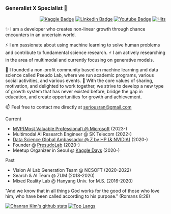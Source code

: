 ### Generalist X Specialist 🦄

<div align=right>

[![Kaggle Badge](https://img.shields.io/badge/-Kaggle-41C8FF?style=flat-square&logo=Kaggle&logoColor=white&link=https://www.kaggle.com/seriousran)](https://www.kaggle.com/seriousran)
[![Linkedin Badge](https://img.shields.io/badge/-LinkedIn-blue?style=flat-square&logo=Linkedin&logoColor=white&link=https://www.linkedin.com/in/chanran-kim/)](https://www.linkedin.com/in/chanran-kim/) 
[![Youtube Badge](https://img.shields.io/badge/-Youtube-red?style=flat-square&logo=Youtube&logoColor=white&link=https://www.youtube.com/channel/UCWnc2XGGO9EqNcuXP-FVsuw)](https://www.youtube.com/channel/UCWnc2XGGO9EqNcuXP-FVsuw) 
[![Hits](https://hits.seeyoufarm.com/api/count/incr/badge.svg?url=https%3A%2F%2Fgithub.com%2Fseriousran&count_bg=%2379C83D&title_bg=%23555555&icon=&icon_color=%23E7E7E7&title=hits&edge_flat=false)](https://hits.seeyoufarm.com)

</div>

✨ I am a developer who creates non-linear growth through chance encounters in an uncertain world.

⚡ I am passionate about using machine learning to solve human problems and contribute to fundamental science research. 
⚡ I am actively researching in the area of multimodal and currently focusing on generative models. 

🌱 I founded a non-profit community based on machine learning and data science called Pseudo Lab, where we run academic programs, various social activities, and various events. 
🔭 With the core values of sharing, motivation, and delighted to work together, we strive to develop a new type of growth system that has never existed before, bridge the gap in education, and create opportunities for growth and achievement.

📫 Feel free to contact me directly at seriousran@gmail.com

Current
- [MVP(Most Valuable Professional) @ Microsoft](https://mvp.microsoft.com/en-US/PublicProfile/5005260?fullName=Chanran%20Kim) (2023-)
- Multimodal AI Research Engineer @ SK Telecom (2022-)
- [Data Science Global Ambassador @ Z by HP (& NVIDIA)](http://datascience-pro.hp.com/us/en/our-ambassadors/chanran-kim.html) (2020-)
- Founder @ [PresudoLab](https://pseudo-lab.com/) (2020-)
- Meetup Organizer in Seoul @ [Kaggle Days](https://kaggledays.com/) (2020-)

Past
- Vision AI Lab Generation Team @ NCSOFT (2020-2022)
- Search & AI Team @ ZUM (2018-2020)
- Mixed Reality Lab @ Hanyang Univ. for M.S. (2016-2020)

"And we know that in all things God works for the good of those who love him, who have been called according to his purpose." (Romans 8:28)

[![Chanran Kim's github stats](https://github-readme-stats.vercel.app/api?username=seriousran&show_icons=true&count_private=true)](https://github.com/anuraghazra/github-readme-stats) [![Top Langs](https://github-readme-stats.vercel.app/api/top-langs/?username=seriousran&layout=compact&hide=jupyter%20notebook,HTML)](https://github.com/anuraghazra/github-readme-stats)

<!--
**seriousran/seriousran** is a ✨ _special_ ✨ repository because its `README.md` (this file) appears on your GitHub profile.

Here are some ideas to get you started:

- 🔭 I’m currently working on ...
- 🌱 I’m currently learning ...
- 👯 I’m looking to collaborate on ...
- 🤔 I’m looking for help with ...
- 💬 Ask me about ...
- 📫 How to reach me: ...
- 😄 Pronouns: ...
- ⚡ Fun fact: ...
-->
